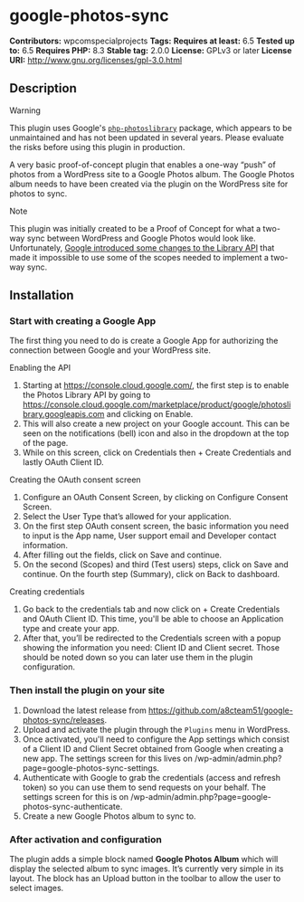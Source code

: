 # google-photos-sync

**Contributors:** wpcomspecialprojects
**Tags:**
**Requires at least:** 6.5
**Tested up to:** 6.5
**Requires PHP:** 8.3
**Stable tag:** 2.0.0
**License:** GPLv3 or later
**License URI:** http://www.gnu.org/licenses/gpl-3.0.html



## Description

> [!WARNING]
> This plugin uses Google's [`php-photoslibrary`](https://github.com/google/php-photoslibrary) package, which appears to be unmaintained and has not been updated in several years. Please evaluate the risks before using this plugin in production.

A very basic proof-of-concept plugin that enables a one-way “push” of photos from a WordPress site to a Google Photos album. The Google Photos album needs to have been created via the plugin on the WordPress site for photos to sync.

> [!NOTE]
> This plugin was initially created to be a Proof of Concept for what a two-way sync between WordPress and Google Photos would look like. Unfortunately, [Google introduced some changes to the Library API](https://developers.google.com/photos/support/updates) that made it impossible to use some of the scopes needed to implement a two-way sync.

## Installation

### Start with creating a Google App

The first thing you need to do is create a Google App for authorizing the connection between Google and your WordPress site.

Enabling the API
1. Starting at https://console.cloud.google.com/, the first step is to enable the Photos Library API by going to https://console.cloud.google.com/marketplace/product/google/photoslibrary.googleapis.com and clicking on Enable.
2. This will also create a new project on your Google account. This can be seen on the notifications (bell) icon and also in the dropdown at the top of the page.
3. While on this screen, click on Credentials then + Create Credentials and lastly OAuth Client ID.

Creating the OAuth consent screen
1. Configure an OAuth Consent Screen, by clicking on Configure Consent Screen.
2. Select the User Type that’s allowed for your application.
3. On the first step OAuth consent screen, the basic information you need to input is the App name, User support email and Developer contact information.
4. After filling out the fields, click on Save and continue.
5. On the second (Scopes) and third (Test users) steps, click on Save and continue. On the fourth step (Summary), click on Back to dashboard.

Creating credentials
1. Go back to the credentials tab and now click on + Create Credentials and OAuth Client ID. This time, you'll be able to choose an Application type and create your app.
2. After that, you’ll be redirected to the Credentials screen with a popup showing the information you need: Client ID and Client secret. Those should be noted down so you can later use them in the plugin configuration. 

### Then install the plugin on your site

1. Download the latest release from https://github.com/a8cteam51/google-photos-sync/releases.
1. Upload and activate the plugin through the `Plugins` menu in WordPress.
2. Once activated, you'll need to configure the App settings which consist of a Client ID and Client Secret obtained from Google when creating a new app. The settings screen for this lives on /wp-admin/admin.php?page=google-photos-sync-settings.
4. Authenticate with Google to grab the credentials (access and refresh token) so you can use them to send requests on your behalf. The settings screen for this is on /wp-admin/admin.php?page=google-photos-sync-authenticate.
5. Create a new Google Photos album to sync to.

### After activation and configuration

The plugin adds a simple block named **Google Photos Album** which will display the selected album to sync images. It’s currently very simple in its layout. The block has an Upload button in the toolbar to allow the user to select images.
